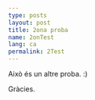 ```yaml
---
type: posts
layout: post
title: 2ona proba
name: 2onTest
lang: ca
permalink: 2Test
---
```


Això és un altre proba. :)

Gràcies.
